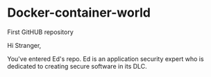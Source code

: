 # Docker-container-world
First GitHUB repository

Hi Stranger,

You've entered Ed's repo. Ed is an application security expert who is dedicated to creating secure software in its DLC.
